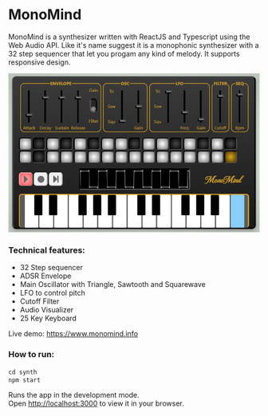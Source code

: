 # MonoMind

MonoMind is a synthesizer written with ReactJS and Typescript using the Web Audio API. Like it's name suggest it is a monophonic synthesizer with a 32 step sequencer that let you progam any kind of melody. It supports responsive design.

![alt text](./synth/public/monomindV091.png)


### Technical features:

- 32 Step sequencer
- ADSR Envelope
- Main Oscillator with Triangle, Sawtooth and Squarewave
- LFO to control pitch
- Cutoff Filter
- Audio Visualizer
- 25 Key Keyboard

Live demo: https://www.monomind.info


### How to run:

```console
cd synth
npm start
```
Runs the app in the development mode.\
Open [http://localhost:3000](http://localhost:3000) to view it in your browser.